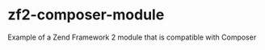 zf2-composer-module
===================

Example of a Zend Framework 2 module that is compatible with Composer
